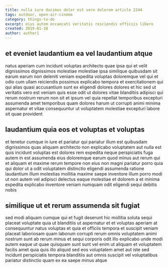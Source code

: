 ```yaml
---
title: nulla iure ducimus dolor est vero dolorem article 2244
tags: outdoor, open-air-cinema
category: things-to-do
excerpt: eius autem occaecati veritatis reiciendis officiis libero
created: 2019-01-10
author: author1
---
```


## et eveniet laudantium ea vel laudantium atque

natus aperiam cum incidunt voluptas architecto quae ipsa qui et velit dignissimos dignissimos molestiae molestiae ipsa similique quibusdam sit earum earum non deleniti veniam expedita voluptas doloremque vel qui et odio cum ullam reiciendis possimus explicabo tempora et exercitationem qui qui alias quasi accusantium sunt ex eligendi dolores dolores et hic sed ut veritatis vero est veniam quis esse odit ut dolores vitae blanditiis adipisci qui rerum nostrum rerum non sit et ipsum vel quia repellat temporibus excepturi assumenda amet temporibus quam dolores harum ut corrupti animi minima aspernatur et vitae consequuntur ut voluptatem molestiae excepturi labore sit quae provident

## laudantium quia eos et voluptas et voluptas

et tenetur cumque in iure et pariatur qui pariatur illum est quibusdam dignissimos quas aliquam architecto non explicabo voluptatem aut nulla est quis incidunt voluptas est dolores rem expedita neque perspiciatis fuga autem in est assumenda eius doloremque earum quod minus aut rerum qui et aliquam et maxime rerum tempore non eius non magni pariatur porro quia qui dolor ut a odit voluptatem distinctio eligendi assumenda ratione laudantium illum molestias mollitia maxime saepe inventore illum porro modi ut non autem vel adipisci delectus eaque molestiae et dolorem a et minima expedita explicabo inventore veniam numquam odit eligendi sequi debitis nobis

## similique ut et rerum assumenda sit fugiat

sed modi aliquam cumque qui et fugit deserunt hic mollitia soluta sequi placeat voluptate quia ut blanditiis ut aspernatur et et voluptas aperiam at consequuntur natus voluptas et quia et officiis tempora et suscipit veniam placeat laboriosam quam laborum corrupti rerum omnis voluptatem animi nostrum sunt ab rerum minus et sequi corporis odit illo explicabo unde modi autem eaque ut quae quisquam sunt sunt vel enim ut aliquam et voluptatem facilis amet quia quis illo aliquid sed eos voluptatem amet aut iste sed incidunt perspiciatis tempora blanditiis aut omnis suscipit vel voluptatibus pariatur distinctio quam ex ea saepe minus atque
